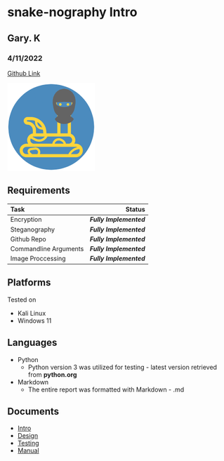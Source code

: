# snake-nography Intro
## Gary. K
### 4/11/2022

[Github Link](https://github.com/d0ntblink/snake-nography)

![Logo](./../Extras/logo.png)

## Requirements

| Task | Status |
|:---------------|------------------------------------------------------:|
| Encryption  | ***Fully Implemented*** |
| Steganography | ***Fully Implemented*** |
| Github Repo | ***Fully Implemented*** |
| Commandline Arguments | ***Fully Implemented*** |
| Image Proccessing | ***Fully Implemented*** |


## Platforms
Tested on
* Kali Linux
* Windows 11

## Languages
* Python
  *  Python version 3 was utilized for testing - latest version retrieved from **python.org**
* Markdown
  * The entire report was formatted with Markdown - .md 

## Documents
* [Intro](https://github.com/d0ntblink/snake-nography/blob/master/Documents/intro.pdf)
* [Design](https://github.com/d0ntblink/snake-nography/blob/master/Documents/design.pdf)
* [Testing](https://github.com/d0ntblink/snake-nography/blob/master/Documents/testing.pdf)
* [Manual](https://github.com/d0ntblink/snake-nography/blob/master/Documents/usermanual.pdf)
